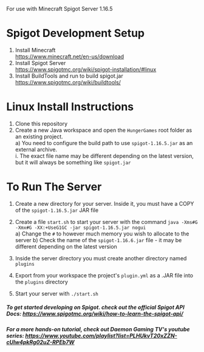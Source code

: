For use with Minecraft Spigot Server 1.16.5 

# Spigot Development Setup

1. Install Minecraft   
  https://www.minecraft.net/en-us/download  
2. Install Spigot Server  
  https://www.spigotmc.org/wiki/spigot-installation/#linux  
3. Install BuildTools and run to build spigot.jar  
  https://www.spigotmc.org/wiki/buildtools/ 
  
# Linux Install Instructions

1. Clone this repository    
2. Create a new Java workspace and open the `HungerGames` root folder as an existing project.    
    a) You need to configure the build path to use `spigot-1.16.5.jar` as an external archive.    
        i. The exact file name may be different depending on the latest version, but it will always be something like `spigot.jar`    

# To Run The Server  
1. Create a new directory for your server. Inside it, you must have a COPY of the `spigot-1.16.5.jar` JAR file      
2. Create a file `start.sh` to start your server with the command `java -Xms#G -Xmx#G -XX:+UseG1GC -jar spigot-1.16.5.jar nogui`    
    a) Change the `#` to however much memory you wish to allocate to the server 
    b) Check the name of the `spigot-1.16.6.jar` file - it may be different depending on the latest version
  
3. Inside the server directory you must create another directory named `plugins`    
4. Export from your workspace the project's `plugin.yml` as a .JAR file into the `plugins` directory
5. Start your server with `./start.sh`
    
##### To get started developing on Spigot. check out the official Spigot API Docs: https://www.spigotmc.org/wiki/how-to-learn-the-spigot-api/
##### For a more hands-on tutorial, check out Daemon Gaming TV's youtube series: https://www.youtube.com/playlist?list=PLHUkvT20xZZN-cUIw4pkRg02uZ-RPEb7W
